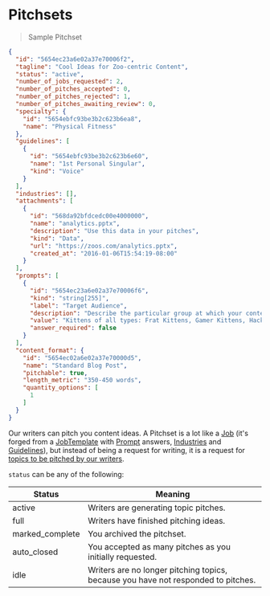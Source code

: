 # Pitchsets

> Sample Pitchset

```json
{
  "id": "5654ec23a6e02a37e70006f2",
  "tagline": "Cool Ideas for Zoo-centric Content",
  "status": "active",
  "number_of_jobs_requested": 2,
  "number_of_pitches_accepted": 0,
  "number_of_pitches_rejected": 1,
  "number_of_pitches_awaiting_review": 0,
  "specialty": {
    "id": "5654ebfc93be3b2c623b6ea8",
    "name": "Physical Fitness"
  },
  "guidelines": [
    {
      "id": "5654ebfc93be3b2c623b6e60",
      "name": "1st Personal Singular",
      "kind": "Voice"
    }
  ],
  "industries": [],
  "attachments": [
    {
      "id": "568da92bfdcedc00e4000000",
      "name": "analytics.pptx",
      "description": "Use this data in your pitches",
      "kind": "Data",
      "url": "https://zoos.com/analytics.pptx",
      "created_at": "2016-01-06T15:54:19-08:00"
    }
  ],
  "prompts": [
    {
      "id": "5654ec23a6e02a37e70006f6",
      "kind": "string[255]",
      "label": "Target Audience",
      "description": "Describe the particular group at which your content is aimed",
      "value": "Kittens of all types: Frat Kittens, Gamer Kittens, Hackysack Kittens, Tech Kittens, and Kitten Kittens",
      "answer_required": false
    }
  ],
  "content_format": {
    "id": "5654ec02a6e02a37e70000d5",
    "name": "Standard Blog Post",
    "pitchable": true,
    "length_metric": "350-450 words",
    "quantity_options": [
      1
    ]
  }
}
```

Our writers can pitch you content ideas. A Pitchset is a lot like a [Job](#jobs) (it's forged from a [JobTemplate](#job-templates) with [Prompt](#prompts) answers, [Industries](#industries) and [Guidelines](#guidelines)), but instead of being a request for writing, it is a request for [topics to be pitched by our writers](#pitches).

`status` can be any of the following:

Status | Meaning
---------- | -------
active  |  Writers are generating topic pitches.
full  |  Writers have finished pitching ideas.
marked_complete  |  You archived the pitchset.
auto_closed  |  You accepted as many pitches as you initially requested.
idle  |  Writers are no longer pitching topics, because you have not responded to pitches.
